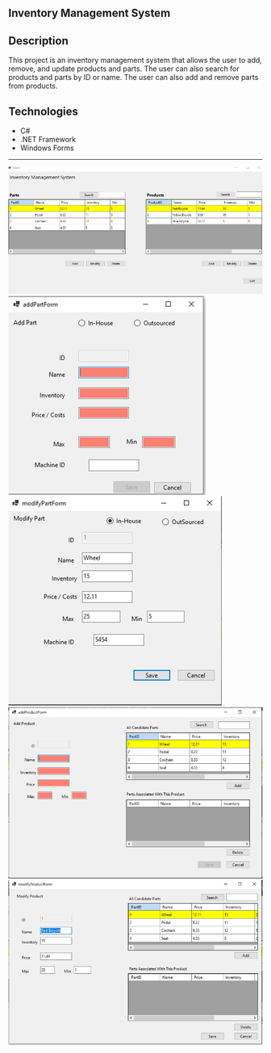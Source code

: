 ## Inventory Management System

## Description

This project is an inventory management system that allows the user to add, remove, and update products and parts. The user can also search for products and parts by ID or name. The user can also add and remove parts from products.

## Technologies

- C#
- .NET Framework
- Windows Forms

---

![Main Screen](./Pictures/mainScreen.PNG)
![Add Product](./Pictures/addPartForm.PNG)
![Add Part](./Pictures/modifyPartForm.PNG)
![Modify Product](./Pictures/addProductForm.PNG)
![Modify Part](./Pictures/modifyProductForm.PNG)
